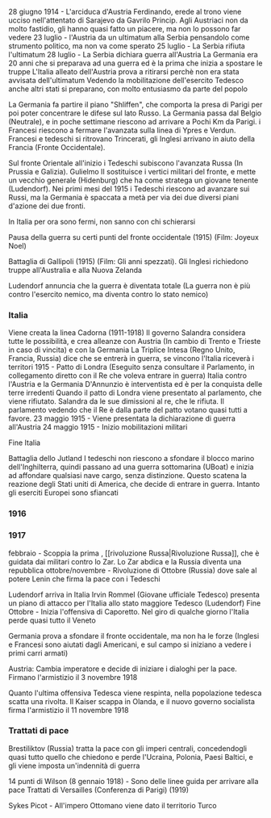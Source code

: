 28 giugno 1914 - L'arciduca d'Austria Ferdinando, erede al trono viene ucciso nell'attentato di Sarajevo da Gavrilo Princip. Agli Austriaci non da molto fastidio, gli hanno quasi fatto un piacere, ma non lo possono far vedere
23 luglio - l'Austria da un ultimatum alla Serbia pensandolo come strumento politico, ma non va come sperato
25 luglio - La Serbia rifiuta l'ultimatum
28 luglio - La Serbia dichiara guerra all'Austria
La Germania era 20 anni che si preparava ad una guerra ed è la prima che inizia a spostare le truppe
L'Italia alleato dell'Austria prova a ritirarsi perchè non era stata avvisata dell'ultimatum
Vedendo la mobilitazione dell'esercito Tedesco anche altri stati si preparano, con molto entusiasmo da parte del popolo

La Germania fa partire il piano "Shliffen", che comporta la presa di Parigi per poi poter concentrare le difese sul lato Russo. La Germania passa dal Belgio (Neutrale), e in poche settimane riescono ad arrivare a Pochi Km da Parigi. i Francesi riescono a fermare l'avanzata sulla linea di Ypres e Verdun. Francesi e tedeschi si ritrovano Trincerati, gli Inglesi arrivano in aiuto della Francia (Fronte Occidentale).

Sul fronte Orientale all'inizio i Tedeschi subiscono l'avanzata Russa (In Prussia e Galizia). Gulielmo II sostituisce i vertici militari del fronte, e mette un vecchio generale (Hidenburg) che ha come stratega un giovane tenente (Ludendorf). Nei primi mesi del 1915 i Tedeschi riescono ad avanzare sui Russi, ma la Germania è spaccata a metà per via dei due diversi piani d'azione dei due fronti.

In Italia per ora sono fermi, non sanno con chi schierarsi

Pausa della guerra su certi punti del fronte occidentale (1915) (Film: Joyeux Noel)

Battaglia di Gallipoli (1915) (Film: Gli anni spezzati). Gli Inglesi richiedono truppe all'Australia e alla Nuova Zelanda

Ludendorf annuncia che la guerra è diventata totale (La guerra non è più contro l'esercito nemico, ma diventa contro lo stato nemico)

### Italia
Viene creata la linea Cadorna (1911-1918)
Il governo Salandra considera tutte le possibilità, e crea alleanze con Austria (In cambio di Trento e Trieste in caso di vincita) e con la Germania
La Triplice Intesa (Regno Unito, Francia, Russia) dice che se entrerà in guerra, se vincono l'Italia riceverà i territori
1915 - Patto di Londra (Eseguito senza consultare il Parlamento, in collegamento diretto con il Re che voleva entrare in guerra)
Italia contro l'Austria e la Germania
D'Annunzio è interventista ed è per la conquista delle terre irredenti
Quando il patto di Londra viene presentato al parlamento, che viene rifiutato. Salandra da le sue dimissioni al re, che le rifiuta. Il parlamento vedendo che il Re è dalla parte del patto votano quasi tutti a favore.
23 maggio 1915 - Viene presentata la dichiarazione di guerra all'Austria
24 maggio 1915 - Inizio mobilitazioni militari

Fine Italia

Battaglia dello Jutland
I tedeschi non riescono a sfondare il blocco marino dell'Inghilterra, quindi passano ad una guerra sottomarina (UBoat) e inizia ad affondare qualsiasi nave cargo, senza distinzione. Questo scatena la reazione degli Stati uniti di America, che decide di entrare in guerra.
Intanto gli eserciti Europei sono sfiancati
### 1916

### 1917
febbraio - Scoppia la prima , [[rivoluzione Russa|Rivoluzione Russa]], che è guidata dai militari contro lo Zar. Lo Zar abdica e la Russia diventa una repubblica
ottobre/novembre - Rivoluzione di Ottobre (Russia) dove sale al potere Lenin che firma la pace con i Tedeschi

Ludendorf arriva in Italia
Irvin Rommel (Giovane ufficiale Tedesco) presenta un piano di attacco per l'Italia allo stato maggiore Tedesco (Ludendorf)
Fine Ottobre - Inizia l'offensiva di Caporetto. Nel giro di qualche giorno l'Italia perde quasi tutto il Veneto

Germania prova a sfondare il fronte occidentale, ma non ha le forze (Inglesi e Francesi sono aiutati dagli Americani, e sul campo si iniziano a vedere i primi carri armati)

Austria: Cambia imperatore e decide di iniziare i dialoghi per la pace. Firmano l'armistizio il 3 novembre 1918

Quanto l'ultima offensiva Tedesca viene respinta, nella popolazione tedesca scatta una rivolta. Il Kaiser scappa in Olanda, e il nuovo governo socialista firma l'armistizio il 11 novembre 1918

### Trattati di pace
Brestiliktov (Russia) tratta la pace con gli imperi centrali, concedendogli quasi tutto quello che chiedono e perde l'Ucraina, Polonia, Paesi Baltici, e gli viene imposta un'indennità di guerra

14 punti di Wilson (8 gennaio 1918) - Sono delle linee guida per arrivare alla pace
Trattati di Versailles (Conferenza di Parigi) (1919)

Sykes Picot - All'impero Ottomano viene dato il territorio Turco